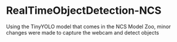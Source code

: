 # RealTimeObjectDetection-NCS

Using the TinyYOLO model that comes in the NCS Model Zoo, minor changes were made to capture the webcam and detect objects

